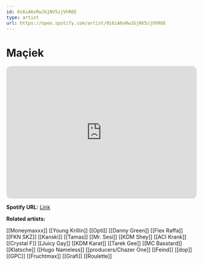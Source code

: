 ```yaml
---
id: 0i6iA6xRwJGjNV5zjVhR6E
type: artist
url: https://open.spotify.com/artist/0i6iA6xRwJGjNV5zjVhR6E
---
```

# Maçiek

<iframe style="border-radius:12px" src="https://open.spotify.com/embed/artist/0i6iA6xRwJGjNV5zjVhR6E" width="100%" height="352" frameBorder="0" allowfullscreen="" allow="autoplay; clipboard-write; encrypted-media; fullscreen; picture-in-picture" loading="lazy"></iframe>

**Spotify URL:** [Link](https://open.spotify.com/artist/0i6iA6xRwJGjNV5zjVhR6E)

**Related artists:**

[[Moneymaxxx]]
[[Young Krillin]]
[[Opti]]
[[Danny Green]]
[[Flex Raffa]]
[[FKN SKZ]]
[[Kanski]]
[[Tamas]]
[[Mr. Sesi]]
[[KDM Shey]]
[[ACI Krank]]
[[Crystal F]]
[[Juicy Gay]]
[[KDM Karat]]
[[Tarek Gee]]
[[MC Basstard]]
[[Klatsche]]
[[Hugo Nameless]]
[[producers/Chazer One]]
[[Feind]]
[[dop]]
[[GPC]]
[[Fruchtmax]]
[[Grafi]]
[[Roulette]]
